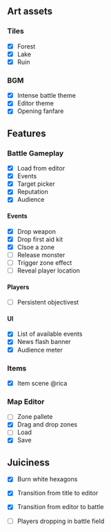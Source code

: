 
## Art assets

### Tiles

+ [X] Forest
+ [X] Lake
+ [X] Ruin

### BGM

+ [X] Intense battle theme
+ [X] Editor theme
+ [X] Opening fanfare

## Features

### Battle Gameplay

+ [X] Load from editor
+ [X] Events
+ [X] Target picker
+ [X] Reputation
+ [X] Audience

#### Events

+ [X] Drop weapon
+ [X] Drop first aid kit
+ [X] Clsoe a zone
+ [ ] Release monster
+ [ ] Trigger zone effect
+ [ ] Reveal player location

#### Players

+ [ ] Persistent objectivest

#### UI

+ [X] List of available events
+ [X] News flash banner
+ [X] Audience meter

### Items

+ [X] Item scene @rica

### Map Editor

+ [ ] Zone pallete
+ [X] Drag and drop zones
+ [ ] Load
+ [X] Save

## Juiciness

+ [X] Burn white hexagons
+ [X] Transition from title to editor
+ [X] Transition from editor to battle
+ [ ] Players dropping in battle field

